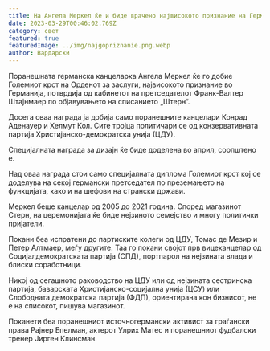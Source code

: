 ```yaml
---
title: На Ангела Меркел ќе и биде врачено највисокото признание на Германија
date: 2023-03-29T00:46:02.769Z
category: свет
featured: true
featuredImage: ../img/najgopriznanie.png.webp
author: Вардарски
---
```


Поранешната германска канцеларка Ангела Меркел ќе го добие Големиот крст на Орденот за заслуги, највисокото признание во Германија, потврдија од кабинетот на претседателот Франк-Валтер Штајнмаер по објавувањето на списанието „Штерн“.

Досега оваа награда ја добија само поранешните канцелари Конрад Аденауер и Хелмут Кол. Сите тројца политичари се од конзервативната партија Христијанско-демократска унија (ЦДУ).

Специјалната награда за дизајн ќе биде доделена во април, соопштено е.

Над оваа награда стои само специјалната диплома Големиот крст кој се доделува на секој германски претседател по преземањето на функцијата, како и на шефови на странски држави.

Меркел беше канцелар од 2005 до 2021 година. Според магазинот Стерн, на церемонијата ќе биде нејзиното семејство и многу политички пријатели.

Покани беа испратени до партиските колеги од ЦДУ, Томас де Мезир и Петер Алтмаер, меѓу другите. Таа го покани својот прв вицеканцелар од Социјалдемократската партија (СПД), портпарол на нејзината влада и блиски соработници.

Никој од сегашното раководство на ЦДУ или од нејзината сестринска партија, баварската Христијанско-социјална унија (ЦСУ) или Слободната демократска партија (ФДП), ориентирана кон бизнисот, не е на списокот, пишува магазинот.

Поканети беа поранешниот источногермански активист за граѓански права Рајнер Епелман, актерот Улрих Матес и поранешниот фудбалски тренер Јирген Клинсман.
